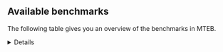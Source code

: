## Available benchmarks
The following table gives you an overview of the benchmarks in MTEB.

<details>

<!-- This allows the table to be autogenerated in the future: -->
<!-- BENCHMARKS TABLE START -->

| Name | Leaderboard name | # Tasks | Task Types | Domains | Languages |
|------|------------------|---------|------------|---------|-----------|
| [BEIR](https://arxiv.org/abs/2104.08663) | BEIR | 15 | Retrieval: 15 | [Academic, Reviews, Government, Written, Financial, Encyclopaedic, Non-fiction, Blog, Social, Medical, News, Web, Programming] | eng |
| [BEIR-NL](https://arxiv.org/abs/2412.08329) | BEIR-NL | 15 | Retrieval: 15 | [Academic, Written, Encyclopaedic, Non-fiction, Medical, Web] | nld |
| [BRIGHT](https://brightbenchmark.github.io/) | BRIGHT | 1 | Retrieval: 1 | [Written, Non-fiction] | eng |
| [BRIGHT (long)](https://brightbenchmark.github.io/) | BRIGHT (long) | 1 | Retrieval: 1 | [Written, Non-fiction] | eng |
| [BuiltBench(eng)](https://arxiv.org/abs/2411.12056) | BuiltBench(eng) | 4 | Clustering: 2, Retrieval: 1, Reranking: 1 | [Written, Engineering] | eng |
| [ChemTEB](https://arxiv.org/abs/2412.00532) | Chemical | 27 | BitextMining: 1, Classification: 17, Clustering: 2, PairClassification: 5, Retrieval: 2 | [Chemistry] | zho,msa,eng,por,ces,hin,tur,nld,kor,fra,spa,jpn,deu |
| [CoIR](https://github.com/CoIR-team/coir) | Code Information Retrieval | 10 | Retrieval: 10 | [Written, Programming] | java,ruby,eng,go,c++,php,sql,javascript,python |
| [CodeRAG](https://arxiv.org/abs/2406.14497) | CodeRAG | 4 | Reranking: 4 | [Programming] | python |
| [Encodechka](https://github.com/avidale/encodechka) | Encodechka | 7 | STS: 2, Classification: 4, PairClassification: 1 | [Government, Written, Fiction, Social, Non-fiction, News, Web] | rus |
| [FollowIR](https://arxiv.org/abs/2403.15246) | Instruction Following | 3 | InstructionRetrieval: 3 | [Written, News] | eng |
| [LongEmbed](https://arxiv.org/abs/2404.12096v2) | Long-context Retrieval | 6 | Retrieval: 6 | [Academic, Written, Fiction, Non-fiction, Encyclopaedic, Blog, Spoken] | eng |
| [MIEB(Img)](https://arxiv.org/abs/2504.10471) | Image only | 49 | Any2AnyRetrieval: 15, ImageClassification: 22, ImageClustering: 5, VisualSTS(eng): 5, VisualSTS(multi): 2 | [Reviews, Written, Scene, Social, Encyclopaedic, Non-fiction, Blog, Medical, News, Web, Spoken] | ita,eng,por,tur,nld,kor,pol,rus,ara,cmn,fra,spa,deu |
| [MIEB(Multilingual)](https://arxiv.org/abs/2504.10471) | Image-Text, Multilingual | 130 | ImageClassification: 22, ImageClustering: 5, ZeroShotClassification: 23, VisionCentricQA: 6, Compositionality: 7, VisualSTS(eng): 7, Any2AnyRetrieval: 45, DocumentUnderstanding: 10, Any2AnyMultilingualRetrieval: 3, VisualSTS(multi): 2 | [Reviews, Academic, Written, Constructed, Scene, Social, Encyclopaedic, Non-fiction, Blog, Medical, News, Web, Spoken] | est,eng,hrv,ukr,hun,quz,mri,fil,swa,heb,pol,zho,ces,rus,swe,ita,fas,ron,tur,bul,tel,ara,nor,cmn,fra,jpn,deu,ell,por,vie,hin,nld,kor,tha,fin,ben,ind,spa,dan |
| [MIEB(eng)](https://arxiv.org/abs/2504.10471) | Image-Text, English | 125 | ImageClassification: 22, ImageClustering: 5, ZeroShotClassification: 23, VisionCentricQA: 6, Compositionality: 7, VisualSTS(eng): 7, Any2AnyRetrieval: 45, DocumentUnderstanding: 10 | [Reviews, Academic, Written, Constructed, Scene, Social, Encyclopaedic, Non-fiction, Blog, Medical, News, Web, Spoken] | eng |
| [MIEB(lite)](https://arxiv.org/abs/2504.10471) | Image-Text, Lite | 51 | ImageClassification: 8, ImageClustering: 2, ZeroShotClassification: 7, VisionCentricQA: 5, Compositionality: 6, VisualSTS(eng): 2, VisualSTS(multi): 2, Any2AnyRetrieval: 11, DocumentUnderstanding: 6, Any2AnyMultilingualRetrieval: 2 | [Reviews, Academic, Written, Scene, Social, Encyclopaedic, Non-fiction, Blog, Medical, News, Web, Spoken] | est,eng,hrv,ukr,hun,quz,mri,fil,swa,heb,pol,rus,ces,swe,zho,ita,fas,ron,tur,bul,tel,spa,ara,cmn,nor,fra,jpn,deu,ell,por,vie,hin,nld,kor,tha,fin,ben,ind,dan |
| [MINERSBitextMining](https://arxiv.org/pdf/2406.07424) | MINERSBitextMining | 7 | BitextMining: 7 | [Reviews, Written, Social] | est,hrv,hsb,dtp,cha,dsb,tzl,afr,oci,uig,ile,heb,mak,bew,mon,hye,ron,fra,deu,tam,por,sun,jav,uzb,ido,dan,bre,isl,lat,nij,mhr,fry,bbc,xho,fao,mar,cor,slk,lvs,bug,nob,ces,ita,lfn,min,bul,srp,mad,hau,orv,ara,nno,swg,epo,zsm,ell,urd,tuk,kat,ace,vie,ina,kor,csb,bjn,wuu,yor,max,arq,sqi,ang,awa,cbk,hun,slv,bos,khm,eus,rus,mui,kur,kzj,pcm,cat,yid,tel,abs,war,ceb,kab,amh,tha,fin,ind,gle,spa,bhp,aze,arz,pms,eng,ukr,ban,bel,cym,pam,glg,gla,lit,swh,pol,ast,gsw,mkd,swe,yue,rej,tgl,ibo,tat,tur,kaz,cmn,jpn,nds,nov,hin,nld,mal,ben,pes,ber |
| MTEB(Code, v1) | Code | 12 | Retrieval: 12 | [Written, Programming] | java,ruby,eng,typescript,c++,go,php,scala,swift,sql,javascript,c,shell,rust,python |
| MTEB(Europe, v1) | European | 74 | BitextMining: 7, Classification: 21, Clustering: 8, Retrieval: 15, InstructionRetrieval: 3, MultilabelClassification: 2, PairClassification: 6, Reranking: 3, STS: 9 | [Academic, Social, Non-fiction, Encyclopaedic, Medical, News, Web, Financial, Subtitles, Government, Religious, Constructed, Spoken, Programming, Reviews, Legal, Written, Fiction, Blog] | est,eng,hrv,isl,hun,slv,fao,lit,slk,rom,nob,eus,pol,mlt,ces,swe,ita,ron,bul,nno,fra,deu,ell,lav,por,nld,fin,gle,spa,dan |
| MTEB(Indic, v1) | Indic | 23 | BitextMining: 4, Clustering: 1, Classification: 13, PairClassification: 1, Retrieval: 2, Reranking: 1, STS: 1 | [Reviews, Legal, Government, Religious, Written, Constructed, Fiction, Social, Non-fiction, Encyclopaedic, News, Web, Spoken] | doi,eng,san,awa,mar,raj,bod,mup,asm,gbm,boy,nep,mai,kan,guj,ory,gom,tel,npi,mni,snd,pan,pus,bgc,urd,tam,kas,hin,bho,mal,mwr,sat,ben,hne,brx |
| MTEB(Law, v1) | Legal | 8 | Retrieval: 8 | [Written, Legal] | zho,deu,eng |
| MTEB(Medical, v1) | Medical | 12 | Retrieval: 9, Clustering: 2, Reranking: 1 | [Academic, Government, Written, Non-fiction, Medical, Web] | zho,fra,eng,vie,kor,ara,cmn,pol,spa,rus |
| MTEB(Multilingual, v1) | Multilingual | 132 | BitextMining: 13, Classification: 43, Clustering: 17, Retrieval: 18, InstructionRetrieval: 3, MultilabelClassification: 5, PairClassification: 11, Reranking: 6, STS: 16 | [Academic, Social, Non-fiction, Encyclopaedic, Medical, News, Web, Entertainment, Financial, Subtitles, Government, Religious, Constructed, Spoken, Programming, Reviews, Legal, Written, Fiction, Blog] | mhl,ydd,est,qvs,srq,dtp,cha,nlg,zpv,cax,khs,tnp,bem,msa,ken,ton,bss,hix,hop,pjt,gmv,wnc,apz,mlt,maz,boy,amm,kir,acf,mcq,lus,tbf,pbt,bew,cac,chf,msb,tgo,gui,dgr,pus,kqc,amf,msc,aau,gaw,tzm,jav,hne,jiv,kmb,dan,ncj,box,gah,naf,isl,mie,fuc,ltz,lid,acm,mee,mpt,xon,dob,bbc,nch,fry,aso,plt,hvn,tiw,hto,kwf,mam,msm,atd,kup,nhi,yuw,srn,ppo,aey,bug,mkl,ndj,uzb,npl,cta,ssd,hye,kan,msk,lfn,ars,ssx,wol,bmu,tke,yka,nhu,nuy,grc,udu,myw,gom,hau,orv,nno,epo,qvw,tuo,bqp,cpc,kiz,agr,ell,quy,tuk,kat,prs,mjc,auy,cux,bjr,ctp,etr,ixl,lbb,poe,tpt,usa,viv,zyp,jao,zab,cnt,snp,byr,ptp,taq,spp,fon,hat,ptu,sqi,arq,bkx,amo,mmo,slv,ood,mto,blz,acq,fil,ame,zac,nab,yal,rom,qvn,taw,kpg,nya,wap,wat,amn,tlf,eus,cco,azz,qvh,yut,ngp,bbb,zho,con,fuh,zga,miz,bgs,cth,mcr,cbt,kmk,mxp,prf,wal,khk,zpc,nss,geb,atg,ceb,zap,wed,cek,kmg,urb,dov,ksr,gle,dhg,soq,upv,poi,tsn,bhp,pls,knc,sbk,sgz,ary,yva,uli,nsn,ban,pam,glg,ayr,huv,mca,mwc,swh,waj,bhl,mdy,soy,zpl,amr,zty,bhg,zat,kze,mai,otq,mps,pwg,zos,lww,snn,sps,zpu,fas,tku,rej,ory,tur,mil,ajp,guo,hmo,cmn,gyr,nor,quc,jpn,aka,bco,xbi,hns,bgt,dif,lao,run,kas,hin,dzo,mkj,isn,kek,too,wrs,ind,mpx,ber,doi,mbs,mva,ntu,hsb,kwi,maj,boa,tzl,uvh,ese,nhy,ulk,acr,ign,apn,ssw,spl,bzj,uri,cub,agg,heb,sco,mak,zam,lmo,dah,arp,acu,nif,yaq,gai,med,heg,qxo,far,chd,cbu,myy,pri,kpw,mwf,swp,npi,beo,bak,urw,mni,nyu,nvm,pag,zaj,cof,tdt,mlp,bmr,bgc,mio,emi,bkd,por,sus,auc,uzn,apc,rkb,mti,lat,aer,zpq,fao,bki,jac,raj,azb,cor,daa,tca,mwe,huu,agd,slk,svk,kon,wln,ewe,lvs,pap,ape,cpy,kwd,mqj,bps,chz,aui,beu,awx,aly,ces,ckb,twi,anh,wbp,top,bam,kbm,esk,dww,ntp,tbc,agu,tsw,srp,bul,ara,scn,mcb,arn,alp,kqa,kyf,toj,bzh,byx,kor,bjn,csb,ina,bch,wuu,bmh,smk,max,kin,wos,shi,rmy,cab,kpx,emp,ote,cbk,hun,tzj,quf,apw,cjk,bsn,yad,snx,cle,sag,mpp,kql,mos,sue,glv,dgz,gbm,lua,mya,kur,knj,nas,wiu,cbr,mqb,gnn,vid,gvn,luo,tel,tnn,xtm,stp,yaa,gun,bjp,meq,ncl,knv,mgw,kms,kab,hot,yap,nii,shn,zaw,faa,yre,mib,caa,kew,guh,anv,gvf,kgk,sbs,ukr,fuv,inb,bel,ino,ktm,tue,uvl,obo,are,lit,wim,qul,umb,smo,sja,chk,hui,kbq,mir,swe,tfr,yue,wrk,tat,sim,blw,kue,tof,ruf,nds,mbt,gux,bjk,lcm,lif,otm,tbz,otn,sab,mbc,mvn,nld,mxq,mal,mxt,bxh,ben,tnc,mag,aia,pes,xav,mwr,ltg,bvr,mbj,mph,sna,taj,wnu,orm,ven,cap,sll,dsb,bpr,nbq,bzd,kvn,hmn,wsk,sxb,qxn,kbp,nys,cpa,mih,hch,llg,meu,ncu,aeb,crh,lij,hus,shp,wmw,lex,kea,hbo,qvc,agt,buk,mgc,kvg,klt,bao,bef,cav,zpo,tzo,kam,ubr,guj,kiw,kqw,muy,ndg,aon,amk,rwo,cme,yrb,fra,arb,pan,deu,aoj,lav,tam,cso,cuk,tav,fur,mit,trc,nso,ido,mgh,tnk,myk,aom,lac,tbg,bre,ttc,cnl,kyz,tos,sua,poy,xho,mar,bea,fuf,tew,seh,cbs,mpj,mna,mmx,vmy,kbc,kje,tuf,zar,gum,csy,gvs,ubu,ita,awb,avt,mux,txu,alq,cbc,bnp,nin,pah,rgu,tna,wmt,min,piu,zsm,swg,kjs,ksj,chq,wer,ace,vie,rro,ztq,ake,ntj,rai,msy,pad,apb,yor,noa,zlm,gfk,tmd,adz,kyg,bos,cop,kac,ots,cak,ziw,cya,tpi,plu,grn,mxb,mpm,mui,kto,zav,mek,sin,nak,yid,nus,vec,sat,bjz,pon,abs,snc,spm,ian,tyv,mic,dji,gul,nna,opm,war,mlg,lin,ded,dad,eri,amh,gnw,fin,dik,mcf,mey,abt,spa,tcs,lgl,kmo,aze,hla,eng,shj,tim,sot,cui,leu,zsr,cym,tuc,mzz,kdl,xsi,car,omw,mcd,khz,sny,iou,kmu,sri,bjv,gof,kbh,sah,bba,tgp,pio,pol,ter,ast,ilo,qub,awk,pma,ibo,dwr,bus,quh,bdd,snd,qup,aak,nnq,nfa,xnn,ikk,xed,gym,zai,nov,azj,met,qxh,fue,nko,yml,yss,sbe,kmr,not,mri,fij,nho,nde,maq,ura,aii,nop,hrv,qvz,reg,yby,krc,san,dwy,afr,nhe,rop,tir,kwj,cot,hub,aby,clu,dgc,kqf,mbh,oci,tee,zpm,uig,kyc,ile,cuc,aai,amx,lbk,ctu,ron,iws,crn,tvk,nou,txq,nca,srm,bon,kik,cbi,zas,kpf,sun,pao,mcp,mox,tbo,att,arl,kyq,amu,wiv,klv,brx,tet,cjv,tpa,tgk,yle,nij,mhr,kkl,rug,wuv,bsj,jae,mbb,zca,azg,amp,ata,srd,nob,mlh,qvm,kud,hlt,bbr,gub,mav,boj,roo,spy,nep,kaq,pab,ong,qve,suz,mad,szl,row,tte,djr,kpj,mig,urd,zul,mle,tcz,agm,tif,usp,myu,kdc,cni,kne,zao,haw,mbl,rmc,gdn,ikw,nhw,ang,awa,mks,tac,xla,als,bod,bqc,aoi,cmo,khm,asm,lim,tpz,swa,ons,tum,ksd,zpz,eko,knf,rus,kzj,kkc,kgp,cat,pcm,gdr,dop,imo,tod,bsp,kos,gng,okv,chv,dyu,ffm,ipi,mau,cut,kmh,wro,poh,nwi,mkn,cpb,jid,agn,tha,ycn,mon,aaz,lug,pir,zad,atb,arz,ssg,pms,gaz,mwp,glk,div,caf,ebk,gla,tso,mup,nhg,sey,cwe,toc,cjo,wbi,gwi,zia,apr,bmk,apu,qwh,cao,mop,kgf,kpr,tah,gsw,mkd,som,gup,gvc,for,nhr,cbv,bkq,sgb,tgl,ngu,kaz,jni,fai,mco,kde,cpu,yon,enq,abx,crx,djk,tiy,urt,bvd,gam,pib,big,nqo,bho,jic,jvn,yuj,zaa,xtd,maa,cgc,ghs |
| [MTEB(Scandinavian, v1)](https://kennethenevoldsen.github.io/scandinavian-embedding-benchmark/) | Scandinavian | 28 | BitextMining: 2, Classification: 13, Retrieval: 7, Clustering: 6 | [Reviews, Legal, Government, Written, Fiction, Social, Non-fiction, Encyclopaedic, Blog, News, Web, Spoken] | isl,nno,nob,fao,dan,swe |
| [MTEB(cmn, v1)](https://github.com/FlagOpen/FlagEmbedding/tree/master/research/C_MTEB) | Chinese | 32 | Retrieval: 8, Reranking: 4, PairClassification: 2, Clustering: 4, STS: 7, Classification: 7 | [Academic, Entertainment, Government, Written, Financial, Non-fiction, Medical] | cmn |
| [MTEB(deu, v1)](https://arxiv.org/html/2401.02709v1) | German | 19 | Classification: 6, Clustering: 4, PairClassification: 2, Reranking: 1, Retrieval: 4, STS: 2 | [Reviews, Legal, Written, Non-fiction, Encyclopaedic, News, Web, Spoken] | deu |
| MTEB(eng, v1) | English Legacy | 56 | Classification: 12, Retrieval: 15, Clustering: 11, Reranking: 4, STS: 10, PairClassification: 3, Summarization: 1 | [Reviews, Academic, Government, Written, Social, Non-fiction, Encyclopaedic, Financial, Blog, Medical, News, Web, Spoken, Programming] | eng |
| MTEB(eng, v2) | English | 41 | Retrieval: 10, Clustering: 8, Reranking: 2, STS: 9, Classification: 8, PairClassification: 3, Summarization: 1 | [Academic, Reviews, Written, Financial, Encyclopaedic, Non-fiction, Blog, Social, Medical, News, Web, Spoken, Programming] | eng |
| MTEB(fas, beta) | Farsi (BETA) | 60 | Classification: 18, Clustering: 5, PairClassification: 8, Reranking: 2, Retrieval: 21, STS: 3, BitextMining: 3 | [Reviews, Academic, Religious, Written, Social, Encyclopaedic, Blog, Medical, News, Web, Spoken] | fas |
| [MTEB(fra, v1)](https://arxiv.org/abs/2405.20468) | French | 25 | Classification: 6, Clustering: 7, PairClassification: 1, Reranking: 2, Retrieval: 5, STS: 3, Summarization: 1 | [Reviews, Academic, Legal, Written, Social, Encyclopaedic, Non-fiction, News, Web, Spoken] | fra,eng |
| [MTEB(jpn, v1)](https://github.com/sbintuitions/JMTEB) | Japanese | 16 | Clustering: 2, Classification: 4, STS: 2, PairClassification: 1, Retrieval: 6, Reranking: 1 | [Reviews, Academic, Written, Encyclopaedic, Non-fiction, News, Web, Spoken] | jpn |
| MTEB(kor, v1) | Korean | 6 | Classification: 1, Reranking: 1, Retrieval: 2, STS: 2 | [Reviews, Written, Encyclopaedic, News, Web, Spoken] | kor |
| [MTEB(pol, v1)](https://arxiv.org/abs/2405.10138) | Polish | 17 | Classification: 7, Clustering: 3, PairClassification: 4, STS: 3 | [Reviews, Academic, Legal, Written, Fiction, Social, Non-fiction, News, Web, Spoken] | pol |
| [MTEB(rus, v1)](https://aclanthology.org/2023.eacl-main.148/) | Russian | 23 | Classification: 9, Clustering: 3, MultilabelClassification: 2, PairClassification: 1, Reranking: 2, Retrieval: 3, STS: 3 | [Reviews, Academic, Written, Social, Encyclopaedic, Blog, News, Web, Spoken] | rus |
| [NanoBEIR](https://huggingface.co/collections/zeta-alpha-ai/nanobeir-66e1a0af21dfd93e620cd9f6) | NanoBEIR | 13 | Retrieval: 13 | [Academic, Written, Social, Non-fiction, Encyclopaedic, Medical, News, Web] | eng |
| [RAR-b](https://arxiv.org/abs/2404.06347) | Reasoning retrieval | 17 | Retrieval: 17 | [Written, Programming, Encyclopaedic] | eng |

<!-- BENCHMARKS TABLE END -->
